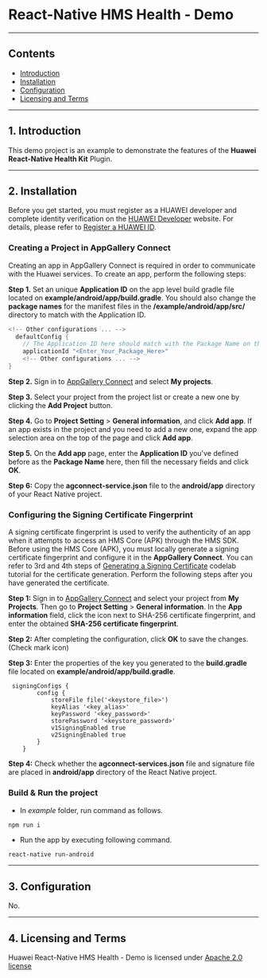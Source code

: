 # React-Native HMS Health - Demo

---

## Contents

- [Introduction](#1-introduction)
- [Installation](#2-installation)
- [Configuration](#3-configuration)
- [Licensing and Terms](#4-licensing-and-terms)

---

## 1. Introduction

This demo project is an example to demonstrate the features of the **Huawei React-Native Health Kit** Plugin.

---

## 2. Installation

Before you get started, you must register as a HUAWEI developer and complete identity verification on the [HUAWEI Developer](https://developer.huawei.com/consumer/en/?ha_source=hms1) website. For details, please refer to [Register a HUAWEI ID](https://developer.huawei.com/consumer/en/doc/10104?ha_source=hms1).

### Creating a Project in AppGallery Connect
Creating an app in AppGallery Connect is required in order to communicate with the Huawei services. To create an app, perform the following steps:

**Step 1.** Set an unique **Application ID** on the app level build gradle file located on **example/android/app/build.gradle**. You should also change the **package names** for the manifest files in the **/example/android/app/src/** directory to match with the Application ID. 
  ```gradle
  <!-- Other configurations ... -->
    defaultConfig {
      // The Application ID here should match with the Package Name on the AppGalleryConnect
      applicationId "<Enter_Your_Package_Here>"
      <!-- Other configurations ... -->
  }
  ```
  
**Step 2.** Sign in to [AppGallery Connect](https://developer.huawei.com/consumer/en/service/josp/agc/index.html?ha_source=hms1) and select **My projects**.

**Step 3.** Select your project from the project list or create a new one by clicking the **Add Project** button.

**Step 4.** Go to **Project Setting** > **General information**, and click **Add app**.
If an app exists in the project and you need to add a new one, expand the app selection area on the top of the page and click **Add app**.

**Step 5.** On the **Add app** page, enter the **Application ID** you've defined before as the **Package Name** here, then fill the necessary fields and click **OK**.

**Step 6:** Copy the **agconnect-service.json** file to the **android/app** directory of your React Native project.

### Configuring the Signing Certificate Fingerprint

A signing certificate fingerprint is used to verify the authenticity of an app when it attempts to access an HMS Core (APK) through the HMS SDK. Before using the HMS Core (APK), you must locally generate a signing certificate fingerprint and configure it in the **AppGallery Connect**. You can refer to 3rd and 4th steps of [Generating a Signing Certificate](https://developer.huawei.com/consumer/en/codelab/HMSPreparation/index.html?ha_source=hms1#2) codelab tutorial for the certificate generation. Perform the following steps after you have generated the certificate.

**Step 1:** Sign in to [AppGallery Connect](https://developer.huawei.com/consumer/en/service/josp/agc/index.html?ha_source=hms1) and select your project from **My Projects**. Then go to **Project Setting** > **General information**. In the **App information** field, click the  icon next to SHA-256 certificate fingerprint, and enter the obtained **SHA-256 certificate fingerprint**.

**Step 2:**  After completing the configuration, click **OK** to save the changes. (Check mark icon)

**Step 3:** Enter the properties of the key you generated to the **build.gradle** file located on **example/android/app/build.gradle**.
```
 signingConfigs {
        config {
            storeFile file('<keystore_file>')
            keyAlias '<key_alias>'
            keyPassword '<key_password>'
            storePassword '<keystore_password>'
            v1SigningEnabled true
            v2SigningEnabled true
        }
    }
```
**Step 4:** Check whether the **agconnect-services.json** file and signature file are placed in **android/app** directory of the React Native project.


### Build & Run the project

-  In *example* folder, run command as follows.

```
npm run i
```

- Run the app by executing following command.

```bash
react-native run-android
```

---

## 3. Configuration

No.

---

## 4. Licensing and Terms

Huawei React-Native HMS Health - Demo is licensed under [Apache 2.0 license](LICENCE)
